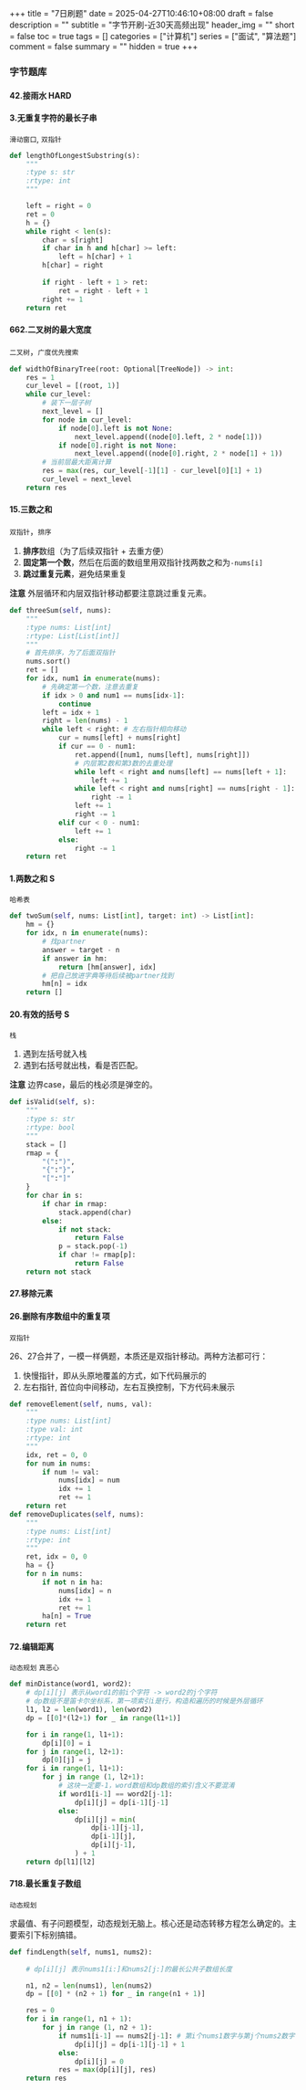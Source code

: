+++
title = "7日刷题"
date = 2025-04-27T10:46:10+08:00
draft = false
description = ""
subtitle = "字节开刷-近30天高频出现"
header_img = ""
short = false
toc = true
tags = []
categories = ["计算机"]
series = ["面试", "算法题"]
comment = false
summary = ""
hidden = true
+++

### 字节题库
#### 42.接雨水 HARD
#### 3.无重复字符的最长子串
`滑动窗口`, `双指针`
```python
def lengthOfLongestSubstring(s):
    """
    :type s: str
    :rtype: int
    """

    left = right = 0
    ret = 0
    h = {}
    while right < len(s):
        char = s[right]
        if char in h and h[char] >= left:
            left = h[char] + 1
        h[char] = right
        
        if right - left + 1 > ret:
            ret = right - left + 1
        right += 1
    return ret
```

#### 662.二叉树的最大宽度
`二叉树`，`广度优先搜索`
```python
def widthOfBinaryTree(root: Optional[TreeNode]) -> int:
    res = 1
    cur_level = [(root, 1)]
    while cur_level:
        # 装下一层子树
        next_level = []
        for node in cur_level:
            if node[0].left is not None:
                next_level.append((node[0].left, 2 * node[1]))
            if node[0].right is not None:
                next_level.append((node[0].right, 2 * node[1] + 1))
        # 当前层最大距离计算
        res = max(res, cur_level[-1][1] - cur_level[0][1] + 1)
        cur_level = next_level
    return res
```

#### 15.三数之和
`双指针`，`排序`

1. **排序**数组（为了后续双指针 + 去重方便）
2. **固定第一个数**，然后在后面的数组里用双指针找两数之和为`-nums[i]`
3. **跳过重复元素**，避免结果重复

**注意**
外层循环和内层双指针移动都要注意跳过重复元素。
```python
def threeSum(self, nums):
    """
    :type nums: List[int]
    :rtype: List[List[int]]
    """
    # 首先排序，为了后面双指针
    nums.sort()
    ret = []
    for idx, num1 in enumerate(nums):
        # 先确定第一个数，注意去重复
        if idx > 0 and num1 == nums[idx-1]:
            continue
        left = idx + 1
        right = len(nums) - 1
        while left < right: # 左右指针相向移动
            cur = nums[left] + nums[right]
            if cur == 0 - num1:
                ret.append([num1, nums[left], nums[right]])
                # 内层第2数和第3数的去重处理
                while left < right and nums[left] == nums[left + 1]:
                    left += 1
                while left < right and nums[right] == nums[right - 1]:
                    right -= 1
                left += 1
                right -= 1
            elif cur < 0 - num1:
                left += 1
            else:
                right -= 1
    return ret
```
#### 1.两数之和 S
`哈希表`
```python
def twoSum(self, nums: List[int], target: int) -> List[int]:
    hm = {}
    for idx, n in enumerate(nums):
        # 找partner
        answer = target - n
        if answer in hm:
            return [hm[answer], idx]
        # 把自己放进字典等待后续被partner找到
        hm[n] = idx
    return []
```

#### 20.有效的括号 S
`栈`
1. 遇到左括号就入栈
2. 遇到右括号就出栈，看是否匹配。

**注意** 边界case，最后的栈必须是弹空的。
```python
def isValid(self, s):
    """
    :type s: str
    :rtype: bool
    """
    stack = []
    rmap = {
        "(":")",
        "{":"}",
        "[":"]"
    }
    for char in s:
        if char in rmap:
            stack.append(char)
        else:
            if not stack:
                return False
            p = stack.pop(-1)
            if char != rmap[p]:
                return False
    return not stack
```

#### 27.移除元素
#### 26.删除有序数组中的重复项
`双指针`

26、27合并了，一模一样俩题，本质还是双指针移动。两种方法都可行：
1. 快慢指针，即从头原地覆盖的方式，如下代码展示的
2. 左右指针, 首位向中间移动，左右互换控制，下方代码未展示
```python
def removeElement(self, nums, val):
    """
    :type nums: List[int]
    :type val: int
    :rtype: int
    """
    idx, ret = 0, 0
    for num in nums:
        if num != val:
            nums[idx] = num
            idx += 1
            ret += 1
    return ret
def removeDuplicates(self, nums):
    """
    :type nums: List[int]
    :rtype: int
    """
    ret, idx = 0, 0
    ha = {}
    for n in nums:
        if not n in ha:
            nums[idx] = n
            idx += 1
            ret += 1
        ha[n] = True
    return ret
```

#### 72.编辑距离
`动态规划` `真恶心`
```python
def minDistance(word1, word2):
    # dp[i][j] 表示从word1的前i个字符 -> word2的j个字符
    # dp数组不是笛卡尔坐标系，第一项索引i是行，构造和遍历的时候是外层循环
    l1, l2 = len(word1), len(word2)
    dp = [[0]*(l2+1) for _ in range(l1+1)]

    for i in range(1, l1+1):
        dp[i][0] = i
    for j in range(1, l2+1):
        dp[0][j] = j
    for i in range(1, l1+1):
        for j in range (1, l2+1):
            # 这块一定要-1，word数组和dp数组的索引含义不要混淆
            if word1[i-1] == word2[j-1]: 
                dp[i][j] = dp[i-1][j-1]
            else:
                dp[i][j] = min(
                    dp[i-1][j-1],
                    dp[i-1][j],
                    dp[i][j-1],
                ) + 1
    return dp[l1][l2]
```

#### 718.最长重复子数组
`动态规划`

求最值、有子问题模型，动态规划无脑上。核心还是动态转移方程怎么确定的。主要索引下标别搞错。
```python
def findLength(self, nums1, nums2):
    
    # dp[i][j] 表示nums1[i:]和nums2[j:]的最长公共子数组长度

    n1, n2 = len(nums1), len(nums2)
    dp = [[0] * (n2 + 1) for _ in range(n1 + 1)]

    res = 0
    for i in range(1, n1 + 1):
        for j in range (1, n2 + 1):
            if nums1[i-1] == nums2[j-1]: # 第i个nums1数字与第j个nums2数字
                dp[i][j] = dp[i-1][j-1] + 1
            else:
                dp[i][j] = 0
            res = max(dp[i][j], res)
    return res
```
